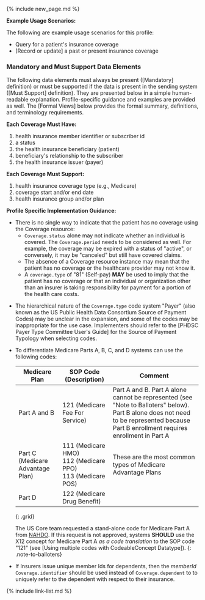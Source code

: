 {% include new_page.md %}

**Example Usage Scenarios:**

The following are example usage scenarios for this profile:

- Query for a patient's insurance coverage
- [Record or update] a past or present insurance coverage

### Mandatory and Must Support Data Elements

The following data elements must always be present ([Mandatory] definition) or must be supported if the data is present in the sending system ([Must Support] definition). They are presented below in a simple human-readable explanation. Profile-specific guidance and examples are provided as well. The [Formal Views] below provides the formal summary, definitions, and terminology requirements.

**Each Coverage Must Have:**

1. health insurance member identifier or subscriber id
2. a status
3. the health insurance beneficiary (patient)
4. beneficiary's relationship to the subscriber
5. the health insurance issuer (payer)

**Each Coverage Must Support:**

1. health insurance coverage type (e.g., Medicare)
2. coverage start and/or end date
3. health insurance group and/or plan


**Profile Specific Implementation Guidance:**

<div class="bg-success" markdown="1">

- There is no single way to indicate that the patient has no coverage using the Coverage resource:
  - `Coverage.status` alone may not indicate whether an individual is covered. The `Coverage.period` needs to be considered as well. For example, the coverage may be expired with a status of "active", or conversely, it may be "canceled" but still have covered claims.
  - The absence of a Coverage resource instance may mean that the patient has no coverage or the healthcare provider may not know it.
  - A `coverage.type` of "81" (Self-pay) **MAY** be used to imply that the patient has no coverage or that an individual or organization other than an insurer is taking responsibility for payment for a portion of the health care costs.
</div><!-- new-content -->

- The hierarchical nature of the `Coverage.type` code system "Payer" (also known as the US Public Health Data Consortium Source of Payment Codes) may be unclear in the expansion, and some of the codes may be inappropriate for the use case.  Implementers should refer to the [PHDSC Payer Type Committee User's Guide] for the Source of Payment Typology when selecting codes.

<div class="bg-success" markdown="1">

  - To differentiate Medicare Parts A, B, C, and D systems can use the following codes:

    Medicare Plan | SOP Code (Description)| Comment
    |---|---|---|
    Part A and B |121 (Medicare Fee For Service)| Part A and B.  Part A alone cannot be represented (see "Note to Balloters" below). Part B alone does not need to be represented because Part B enrollment requires enrollment in Part A
    Part C (Medicare Advantage Plan)|111 (Medicare HMO)<br />112 (Medicare PPO)<br />113 (Medicare POS) | These are the most common types of Medicare Advantage Plans 
    Part D|122 (Medicare Drug Benefit)|
    {: .grid}

    The US Core team requested a stand-alone code for Medicare Part A from [NAHDO](https://www.nahdo.org/sopt). If this request is not approved,  systems **SHOULD** use the X12 concept for Medicare Part A *as a code translation* to the SOP code "121" (see [Using multiple codes with CodeableConcept Datatype]).
    {: .note-to-balloters}

</div><!-- new-content -->

- If Insurers issue unique member Ids for dependents, then the *memberId* `Coverage.identifier` should be used instead of `Coverage.dependent` to to uniquely refer to the dependent with respect to their insurance.

{% include link-list.md %}
